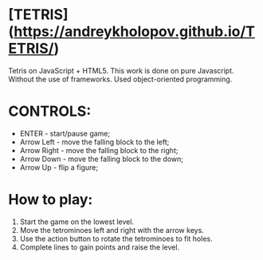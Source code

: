 # [TETRIS] (https://andreykholopov.github.io/TETRIS/)
Tetris on JavaScript + HTML5.
This work is done on pure Javascript. Without the use of frameworks. Used object-oriented programming.

# CONTROLS:

* ENTER - start/pause game;
* Arrow Left - move the falling block to the left;
* Arrow Right - move the falling block to the right;
* Arrow Down - move the falling block to the down;
* Arrow Up - flip a figure;

# How to play:

1. Start the game on the lowest level.
2. Move the tetrominoes left and right with the arrow keys.
3. Use the action button to rotate the tetrominoes to fit holes.
4. Complete lines to gain points and raise the level.

